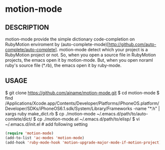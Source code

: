 # motion-mode
## DESCRIPTION
motion-mode provide the simple dictionary code-completion on RubyMotion enviroment by (auto-complete-mode)[http://github.com/auto-complete/auto-complete].
motion-mode detect which your project is a RubyMotion project or not.
So, when you open a source file in RubyMotion projects, the emacs open it by motion-mode.
But, when you open noraml ruby's source file (*.rb), the emacs open it by ruby-mode.

## USAGE
$ git clone https://github.com/ainame/motion-mode.git
$ cd motion-mode
$ find /Applications/Xcode.app/Contents/Developer/Platforms/iPhoneOS.platform/Developer/SDKs/iPhoneOS6.1.sdk/System/Library/Frameworks -name "*.h" | xargs ruby make_dict.rb
$ cp ./motion-mode ~/.emacs.d/path/to/auto-comlete/dict/
$ cp ./motion-mode.el ~/.emacs.d/path/to/elisp/
$ vi ~/.emacs.d/init.el # add following setting
```lisp
(require 'motion-mode)
(add-to-list 'ac-modes 'motion-mode)
(add-hook 'ruby-mode-hook 'motion-upgrade-major-mode-if-motion-project)
```
